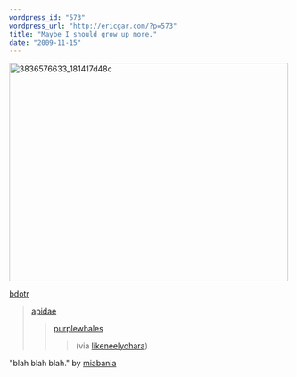 ```yaml
---
wordpress_id: "573"
wordpress_url: "http://ericgar.com/?p=573"
title: "Maybe I should grow up more."
date: "2009-11-15"
---
```

<a href="http://www.flickr.com/photos/misterlovely/3836576633/"><img src="/uploads/2009/11/3836576633_181417d48c.jpg" alt="3836576633_181417d48c" title="3836576633_181417d48c" width="500" height="391" class="alignnone size-full wp-image-572" /></a>

<p>
    <a href="http://tumblr.bwong.net/post/243882921/apidae-purplewhales-via-likeneelyohara">bdotr</a>
</p>
<blockquote>
    <a href="http://apidae.tumblr.com/post/241085879/purplewhales-via-likeneelyohara">apidae</a>
<blockquote>

<p>
    <a href="http://purplewhales.tumblr.com/post/241084587/via-likeneelyohara">purplewhales</a>
</p>
<blockquote>
    <p>
        (via <a href="http://likeneelyohara.tumblr.com/">likeneelyohara</a>)
    </p>
</blockquote>
</blockquote>
</blockquote>

<span>"blah blah blah." by <a href="http://www.flickr.com/photos/misterlovely/3836576633/">miabania</a></span>

